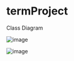 # termProject








Class Diagram


![image](https://user-images.githubusercontent.com/113845857/206876853-722ad5bf-03dd-4e8f-b8ab-ec5f76c8652e.png)




![image](https://user-images.githubusercontent.com/113845857/206876882-e8f26da8-f10d-4eab-81ce-8509d54c8c71.png)
